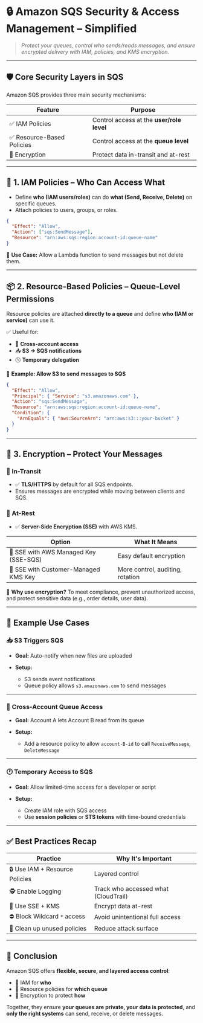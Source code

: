 # 🔒 **Amazon SQS Security & Access Management – Simplified**

> _Protect your queues, control who sends/reads messages, and ensure encrypted delivery with IAM, policies, and KMS encryption._

---

## 🛡️ **Core Security Layers in SQS**

Amazon SQS provides three main security mechanisms:

| Feature                    | Purpose                                   |
| -------------------------- | ----------------------------------------- |
| ✅ IAM Policies            | Control access at the **user/role level** |
| ✅ Resource-Based Policies | Control access at the **queue level**     |
| 🔐 Encryption              | Protect data in-transit and at-rest       |

---

## 🔑 **1. IAM Policies – Who Can Access What**

- Define **who (IAM users/roles)** can do **what (Send, Receive, Delete)** on specific queues.
- Attach policies to users, groups, or roles.

```json
{
  "Effect": "Allow",
  "Action": ["sqs:SendMessage"],
  "Resource": "arn:aws:sqs:region:account-id:queue-name"
}
```

🧠 **Use Case:**
Allow a Lambda function to send messages but not delete them.

---

## 📦 **2. Resource-Based Policies – Queue-Level Permissions**

Resource policies are attached **directly to a queue** and define **who (IAM or service)** can use it.

✅ Useful for:

- 🔁 **Cross-account access**
- 📥 **S3 → SQS notifications**
- 🕓 **Temporary delegation**

📌 **Example: Allow S3 to send messages to SQS**

```json
{
  "Effect": "Allow",
  "Principal": { "Service": "s3.amazonaws.com" },
  "Action": "sqs:SendMessage",
  "Resource": "arn:aws:sqs:region:account-id:queue-name",
  "Condition": {
    "ArnEquals": { "aws:SourceArn": "arn:aws:s3:::your-bucket" }
  }
}
```

---

## 🔐 **3. Encryption – Protect Your Messages**

### 🛜 In-Transit

- ✅ **TLS/HTTPS** by default for all SQS endpoints.
- Ensures messages are encrypted while moving between clients and SQS.

### 🧊 At-Rest

- ✅ **Server-Side Encryption (SSE)** with AWS KMS.

| Option                                | What It Means                    |
| ------------------------------------- | -------------------------------- |
| 🔐 SSE with AWS Managed Key (SSE-SQS) | Easy default encryption          |
| 🔐 SSE with Customer-Managed KMS Key  | More control, auditing, rotation |

🧠 **Why use encryption?**
To meet compliance, prevent unauthorized access, and protect sensitive data (e.g., order details, user data).

---

## 🎯 **Example Use Cases**

### 📥 **S3 Triggers SQS**

- **Goal:** Auto-notify when new files are uploaded
- **Setup:**

  - S3 sends event notifications
  - Queue policy allows `s3.amazonaws.com` to send messages

---

### 🔄 **Cross-Account Queue Access**

- **Goal:** Account A lets Account B read from its queue
- **Setup:**

  - Add a resource policy to allow `account-B-id` to call `ReceiveMessage`, `DeleteMessage`

---

### 🕐 **Temporary Access to SQS**

- **Goal:** Allow limited-time access for a developer or script
- **Setup:**

  - Create IAM role with SQS access
  - Use **session policies** or **STS tokens** with time-bound credentials

---

## ✅ Best Practices Recap

| Practice                       | Why It's Important                   |
| ------------------------------ | ------------------------------------ |
| 🔒 Use IAM + Resource Policies | Layered control                      |
| 🕵️ Enable Logging              | Track who accessed what (CloudTrail) |
| 🔐 Use SSE + KMS               | Encrypt data at-rest                 |
| ⛔ Block Wildcard `*` access   | Avoid unintentional full access      |
| 🧼 Clean up unused policies    | Reduce attack surface                |

---

## 🏁 **Conclusion**

Amazon SQS offers **flexible, secure, and layered access control**:

- 🎯 IAM for **who**
- 🎯 Resource policies for **which queue**
- 🎯 Encryption to protect **how**

Together, they ensure **your queues are private, your data is protected**, and **only the right systems** can send, receive, or delete messages.
